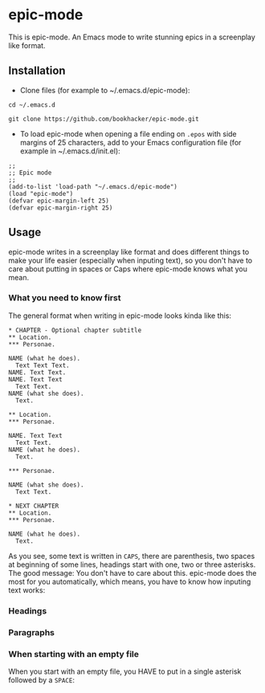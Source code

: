 # epic-mode

This is epic-mode. An Emacs mode to write stunning epics in a screenplay like format.

## Installation
* Clone files (for example to ~/.emacs.d/epic-mode):

````
cd ~/.emacs.d

git clone https://github.com/bookhacker/epic-mode.git
````

* To load epic-mode when opening a file ending on `.epos` with side margins of 25 characters, add to your Emacs configuration file (for example in ~/.emacs.d/init.el):

````
;;
;; Epic mode
;;
(add-to-list 'load-path "~/.emacs.d/epic-mode")
(load "epic-mode")
(defvar epic-margin-left 25)
(defvar epic-margin-right 25)
````

## Usage

epic-mode writes in a screenplay like format and does different things to make your life easier (especially when inputing text), so you don't have to care about putting in spaces or Caps where epic-mode knows what you mean.

### What you need to know first

The general format when writing in epic-mode looks kinda like this:

````
* CHAPTER - Optional chapter subtitle
** Location.
*** Personae.

NAME (what he does).
  Text Text Text.
NAME. Text Text.
NAME. Text Text
  Text Text.
NAME (what she does).
  Text.

** Location.
*** Personae.

NAME. Text Text
  Text Text.
NAME (what he does).
  Text.

*** Personae.

NAME (what she does).
  Text Text.

* NEXT CHAPTER
** Location.
*** Personae.

NAME (what he does).
  Text.
````

As you see, some text is written in `CAPS`, there are parenthesis, two spaces at beginning of some lines, headings start with one, two or three asterisks. The good message: You don't have to care about this. epic-mode does the most for you automatically, which means, you have to know how inputing text works:

### Headings

### Paragraphs

### When starting with an empty file

When you start with an empty file, you HAVE to put in a single asterisk followed by a `SPACE`:

````

````
